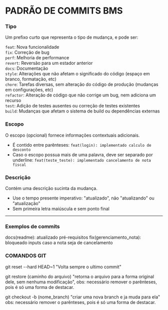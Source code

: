 <h1>PADRÃO DE COMMITS BMS</h1>

### Tipo

Um prefixo curto que representa o tipo de mudança, e pode ser:

`feat`: Nova funcionalidade <br />
`fix`: Correção de bug <br />
`perf`: Melhoria de performance <br />
`revert`: Reversão para um estador anterior <br />
`docs`: Documentação <br />
`style`: Alterações que não afetam o significado do código (espaço em branco, formatação, etc) <br />
`chore`: Tarefas diversas, sem alteração do código de produção (mudanças em configurações, etc) <br />
`refactor`: Alteração de código que não corrige um bug, nem adiciona um recurso <br />
`test`: Adição de testes ausentes ou correção de testes existentes <br />
`build`: Mudanças que afetam o sistema de build ou dependências externas <br />

### Escopo

O escopo (opcional) fornece informações contextuais adicionais.

- É contido entre parênteses: `feat(login): implementado calculo de desconto`
- Caso o escopo possua mais de uma palavra, deve ser separado por underline: `feat(teste_teste): implementado cancelamento de nota fiscal`

### Descrição

Contém uma descrição sucinta da mudança.

- Use o tempo presente imperativo: "atualizado", não "atualizando" ou "atualização"
- Sem primeira letra maiúscula e sem ponto final

---

### Exemplos de commits


docs(readme): atualizado pré-requisitos
fix(gerenciamento_nota): bloqueado inputs caso a nota seja de cancelamento


### COMANDOS GIT

git reset --hard HEAD~1 "Volta sempre o ultimo commit"

git restore (caminho do arquivo) "retorna o arquivo para a forma original dele, sem nenhuma modificação", 
obs: necessário remover o parênteses, pois é só uma forma de destacar.

git checkout -b (nome_branch) "criar uma nova branch e ja muda para ela" 
obs: necessário remover o parênteses, pois é só uma forma de destacar.

